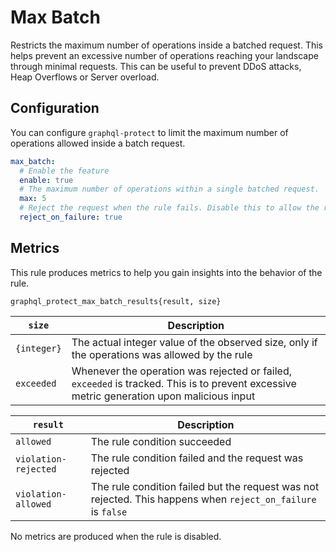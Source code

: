 # Max Batch

Restricts the maximum number of operations inside a batched request. This helps prevent an excessive number of operations reaching your landscape through minimal requests.
This can be useful to prevent DDoS attacks, Heap Overflows or Server overload.

<!-- TOC -->

## Configuration

You can configure `graphql-protect` to limit the maximum number of operations allowed inside a batch request.

```yaml
max_batch:
  # Enable the feature
  enable: true
  # The maximum number of operations within a single batched request.
  max: 5
  # Reject the request when the rule fails. Disable this to allow the request regardless of token count.
  reject_on_failure: true
```

## Metrics

This rule produces metrics to help you gain insights into the behavior of the rule.

```
graphql_protect_max_batch_results{result, size}
```
| `size`      | Description                                                                                                                               |
|-------------|-------------------------------------------------------------------------------------------------------------------------------------------|
| `{integer}` | The actual integer value of the observed size, only if the operations was allowed by the rule                                             |
| `exceeded`  | Whenever the operation was rejected or failed, `exceeded` is tracked. This is to prevent excessive metric generation upon malicious input |

| `result`             | Description                                                                                                  |
|----------------------|--------------------------------------------------------------------------------------------------------------|
| `allowed`            | The rule condition succeeded                                                                                 |
| `violation-rejected` | The rule condition failed and the request was rejected                                                       |
| `violation-allowed`  | The rule condition failed but the request was not rejected. This happens when `reject_on_failure` is `false` |

No metrics are produced when the rule is disabled.